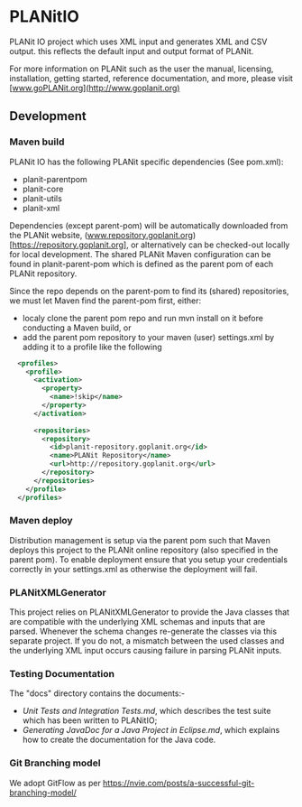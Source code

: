 # PLANitIO

PLANit IO project which uses XML input and generates XML and CSV output. this reflects the default input and output format of PLANit.

For more information on PLANit such as the user the manual, licensing, installation, getting started, reference documentation, and more, please visit [www.goPLANit.org](http://www.goplanit.org)

## Development

### Maven build

PLANit IO has the following PLANit specific dependencies (See pom.xml):

* planit-parentpom
* planit-core
* planit-utils
* planit-xml

Dependencies (except parent-pom) will be automatically downloaded from the PLANit website, (www.repository.goplanit.org)[https://repository.goplanit.org], or alternatively can be checked-out locally for local development. The shared PLANit Maven configuration can be found in planit-parent-pom which is defined as the parent pom of each PLANit repository.

Since the repo depends on the parent-pom to find its (shared) repositories, we must let Maven find the parent-pom first, either:

* localy clone the parent pom repo and run mvn install on it before conducting a Maven build, or
* add the parent pom repository to your maven (user) settings.xml by adding it to a profile like the following

```xml
  <profiles>
    <profile>
      <activation>
        <property>
          <name>!skip</name>
        </property>
      </activation>
    
      <repositories>
        <repository>
          <id>planit-repository.goplanit.org</id>
          <name>PLANit Repository</name>
          <url>http://repository.goplanit.org</url>
        </repository>     
      </repositories>
    </profile>
  </profiles>
```

### Maven deploy

Distribution management is setup via the parent pom such that Maven deploys this project to the PLANit online repository (also specified in the parent pom). To enable deployment ensure that you setup your credentials correctly in your settings.xml as otherwise the deployment will fail.

### PLANitXMLGenerator

This project relies on PLANitXMLGenerator to provide the Java classes that are compatible with the underlying XML schemas and inputs that are parsed. Whenever the schema changes re-generate the classes via this separate project. If you do not, a mismatch between the used classes and the underlying XML input occurs causing failure in parsing PLANit inputs.
 
### Testing Documentation

The "docs" directory contains the documents:- 

- *Unit Tests and Integration Tests.md*, which describes the test suite which has been written to PLANitIO;
- *Generating JavaDoc for a Java Project in Eclipse.md*, which explains how to create the documentation for the Java code.

### Git Branching model

We adopt GitFlow as per https://nvie.com/posts/a-successful-git-branching-model/
